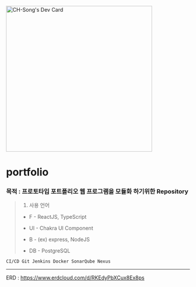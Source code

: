 <a href="http://chsong.iptime.org"><img src="https://github.com/rebelchris/Songchanheum/portfolio/master/devcard.svg" width="400" alt="CH-Song's Dev Card"/></a>

# portfolio
### 목적 : 프로토타입 포트폴리오 웹 프로그램을 모듈화 하기위한 Repository

> 1. 사용 언어
> 
> - F - ReactJS, TypeScript
>     
> - UI - Chakra UI Component
>     
> - B - (ex) express, NodeJS
>     
> - DB - PostgreSQL

    CI/CD Git Jenkins Docker SonarQube Nexus


<hr/>

ERD : https://www.erdcloud.com/d/RKEdyPbXCux8Ex8ps

